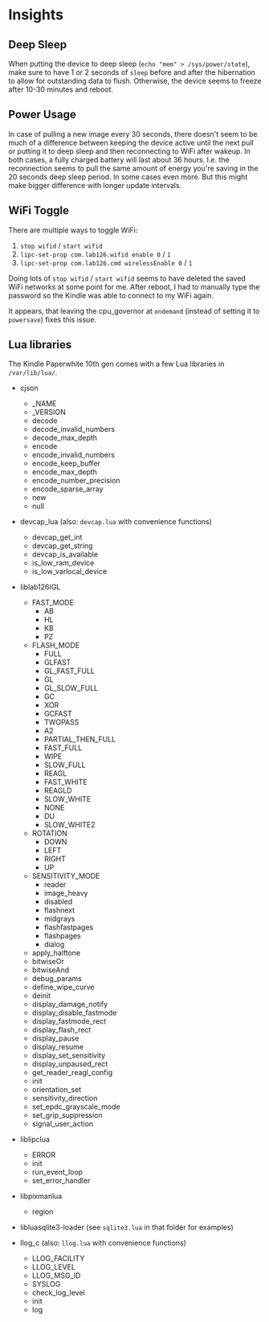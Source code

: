 Insights
========

Deep Sleep
----------
When putting the device to deep sleep (`echo "mem" > /sys/power/state`), make sure to have 1 or
2 seconds of `sleep` before and after the hibernation to allow for outstanding data to flush.
Otherwise, the device seems to freeze after 10-30 minutes and reboot.

Power Usage
-----------
In case of pulling a new image every 30 seconds, there doesn't seem to be much of a difference
between keeping the device active until the next pull or putting it to deep sleep and then
reconnecting to WiFi after wakeup. In both cases, a fully charged battery will last about 36 hours.
I.e. the reconnection seems to pull the same amount of energy you're saving in the 20 seconds deep
sleep period. In some cases even more. But this might make bigger difference with longer update
intervals.

WiFi Toggle
-----------
There are multiple ways to toggle WiFi:

1. `stop wifid` / `start wifid`
2. `lipc-set-prop com.lab126.wifid enable 0` / `1`
3. `lipc-set-prop com.lab126.cmd wirelessEnable 0` / `1`

Doing lots of `stop wifid` / `start wifid` seems to have deleted the saved WiFi networks at some
point for me. After reboot, I had to manually type the password so the Kindle was able to connect
to my WiFi again.

It appears, that leaving the cpu_governor at `ondemand` (instead of setting it to `powersave`)
fixes this issue.

Lua libraries
-------------
The Kindle Paperwhite 10th gen comes with a few Lua libraries in `/var/lib/lua/`.

* cjson
  * _NAME
  * _VERSION
  * decode
  * decode_invalid_numbers
  * decode_max_depth
  * encode
  * encode_invalid_numbers
  * encode_keep_buffer
  * encode_max_depth
  * encode_number_precision
  * encode_sparse_array
  * new
  * null

* devcap_lua (also: `devcap.lua` with convenience functions)
  * devcap_get_int
  * devcap_get_string
  * devcap_is_available
  * is_low_ram_device
  * is_low_varlocal_device

* liblab126IGL
  * FAST_MODE
    * AB
    * HL
    * KB
    * PZ
  * FLASH_MODE
    * FULL
    * GLFAST
    * GL_FAST_FULL
    * GL
    * GL_SLOW_FULL
    * GC
    * XOR
    * GCFAST
    * TWOPASS
    * A2
    * PARTIAL_THEN_FULL
    * FAST_FULL
    * WIPE
    * SLOW_FULL
    * REAGL
    * FAST_WHITE
    * REAGLD
    * SLOW_WHITE
    * NONE
    * DU
    * SLOW_WHITE2
  * ROTATION
    * DOWN
    * LEFT
    * RIGHT
    * UP
  * SENSITIVITY_MODE
    * reader
    * image_heavy
    * disabled
    * flashnext
    * midgrays
    * flashfastpages
    * flashpages
    * dialog
  * apply_halftone
  * bitwiseOr
  * bitwiseAnd
  * debug_params
  * define_wipe_curve
  * deinit
  * display_damage_notify
  * display_disable_fastmode
  * display_fastmode_rect
  * display_flash_rect
  * display_pause
  * display_resume
  * display_set_sensitivity
  * display_unpaused_rect
  * get_reader_reagl_config
  * init
  * orientation_set
  * sensitivity_direction
  * set_epdc_grayscale_mode
  * set_grip_suppression
  * signal_user_action

* liblipclua
  * ERROR
  * init
  * run_event_loop
  * set_error_handler

* libpixmanlua
  * region

* libluasqlite3-loader (see `sqlite3.lua` in that folder for examples)

* llog_c (also: `llog.lua` with convenience functions)
  * LLOG_FACILITY
  * LLOG_LEVEL
  * LLOG_MSG_ID
  * SYSLOG
  * check_log_level
  * init
  * log
